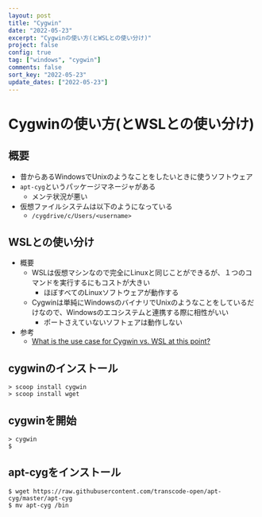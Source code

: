 ```yaml
---
layout: post
title: "Cygwin"
date: "2022-05-23"
excerpt: "Cygwinの使い方(とWSLとの使い分け)"
project: false
config: true
tag: ["windows", "cygwin"]
comments: false
sort_key: "2022-05-23"
update_dates: ["2022-05-23"]
---
```


# Cygwinの使い方(とWSLとの使い分け)

## 概要
 - 昔からあるWindowsでUnixのようなことをしたいときに使うソフトウェア
 - `apt-cyg`というパッケージマネージャがある
   - メンテ状況が悪い
 - 仮想ファイルシステムは以下のようになっている
   - `/cygdrive/c/Users/<username>`

## WSLとの使い分け
 - 概要
   - WSLは仮想マシンなので完全にLinuxと同じことができるが、１つのコマンドを実行するにもコストが大きい
     - ほぼすべてのLinuxソフトウェアが動作する
   - Cygwinは単純にWindowsのバイナリでUnixのようなことをしているだけなので、Windowsのエコシステムと連携する際に相性がいい
     - ポートさえていないソフトェアは動作しない
 - 参考
   - [What is the use case for Cygwin vs. WSL at this point?](https://news.ycombinator.com/item?id=19181298)

## cygwinのインストール

```console
> scoop install cygwin
> scoop install wget
````

## cygwinを開始

```console
> cygwin
$ 
```

## apt-cygをインストール

```console
$ wget https://raw.githubusercontent.com/transcode-open/apt-cyg/master/apt-cyg
$ mv apt-cyg /bin
```
